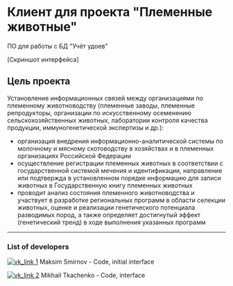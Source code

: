 # Клиент для проекта "Племенные животные" 

ПО для работы с БД "Учёт удоев"

[Скриншот интерфейса]
## Цель проекта

Установление информационных связей между организациями по племенному животноводству (племенные заводы, племенные репродукторы, организации по искусственному осеменению сельскохозяйственных животных, лаборатории контроля качества продукции, иммуногенетической экспертизы и др.): 
- организация внедрения информационно-аналитической системы по молочному и мясному скотоводству в хозяйствах и в племенных организациях Российской Федерации 
- осуществление регистрации племенных животных в соответствии с государственной системой мечения и идентификации, направление или подтвержда в установленном порядке информацию для записи животных в Государственную книгу племенных животных
- проводит анализ состояния племенного животноводства и участвует в разработке региональных программ в области селекции животных, оценке и реализации генетического потенциала разводимых пород, а также определяет достигнутый эффект (генетический тренд) в ходе выполнения указанных программ

***
### List of developers

[![vk_link 1](https://img.shields.io/badge/--white.svg?style=social&logo=VK)](https://vk.com/maks1362) Maksim Smirnov - Code, initial interface

[![vk_link 2](https://img.shields.io/badge/--shields.svg?style=social&logo=VK)](https://vk.com/michaeldeco) Mikhail Tkachenko - Code, interface
